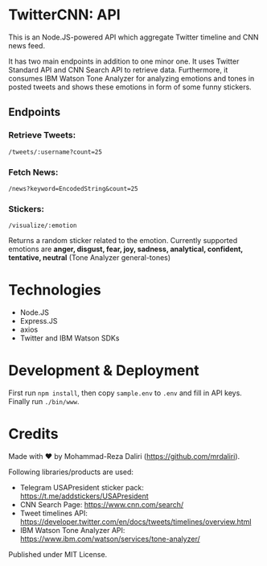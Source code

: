 # TwitterCNN: API

This is an Node.JS-powered API which aggregate Twitter timeline and CNN news feed.

It has two main endpoints in addition to one minor one. It uses Twitter Standard API and CNN Search API to retrieve data. Furthermore, it consumes IBM Watson Tone Analyzer for analyzing emotions and tones in posted tweets and shows these emotions in form of some funny stickers.

## Endpoints

### Retrieve Tweets:
    /tweets/:username?count=25

### Fetch News:
    /news?keyword=EncodedString&count=25

### Stickers:
    /visualize/:emotion

Returns a random sticker related to the emotion. Currently supported emotions are **anger, disgust, fear, joy, sadness, analytical, confident, tentative, neutral** (Tone Analyzer general-tones)

# Technologies

 - Node.JS
 - Express.JS
 - axios
 - Twitter and IBM Watson SDKs


# Development & Deployment
First run `npm install`, then copy `sample.env` to `.env` and fill in API keys. Finally run `./bin/www`.

# Credits

Made with ❤️ by Mohammad-Reza Daliri (https://github.com/mrdaliri).

Following libraries/products are used:
 - Telegram USAPresident sticker pack: https://t.me/addstickers/USAPresident
- CNN Search Page: https://www.cnn.com/search/
- Tweet timelines API: https://developer.twitter.com/en/docs/tweets/timelines/overview.html
- IBM Watson Tone Analyzer API: https://www.ibm.com/watson/services/tone-analyzer/

Published under MIT License.
